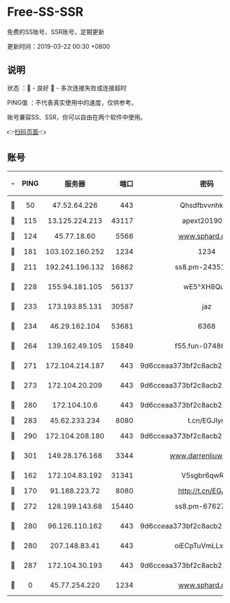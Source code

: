 # Free-SS-SSR

免费的SS账号、SSR账号，定期更新

更新时间：2019-03-22 00:30 +0800

## 说明

状态     ：🙂 - 良好 🙁 - 多次连接失败或连接超时

PING值   ：不代表真实使用中的速度，仅供参考。

账号兼容SS、SSR，你可以自由在两个软件中使用。

👉[扫码页面](https://liesauer.github.io/Free-SS-SSR/)👈

## 账号

|-|PING|服务器|端口|密码|加密方式|区域|
|:----:|:----:|:-----:|-----:|:----:|:----:|:----:|
|🙂|50|47.52.64.226|443|Qhsdfbvvnhkm1|aes-256-cfb|HK|
|🙂|115|13.125.224.213|43117|apext2019005|chacha20|KR|
|🙂|124|45.77.18.60|5566|www.sphard.com|aes-256-cfb|JP|
|🙂|181|103.102.160.252|1234|1234|rc4-md5|JP|
|🙂|211|192.241.196.132|16862|ss8.pm-24351736|aes-256-cfb|US|
|🙂|228|155.94.181.105|56137|wE5^XH8Quw|aes-256-cfb|US|
|🙂|233|173.193.85.131|30587|jaz|aes-256-cfb|US|
|🙂|234|46.29.162.104|53681|6368|aes-256-ctr|RU|
|🙂|264|139.162.49.105|15849|f55.fun-07486804|aes-256-cfb|SG|
|🙂|271|172.104.214.187|443|9d6cceaa373bf2c8acb22e60b6a58be6|aes-256-cfb|US|
|🙂|273|172.104.20.209|443|9d6cceaa373bf2c8acb22e60b6a58be6|aes-256-cfb|US|
|🙂|280|172.104.10.6|443|9d6cceaa373bf2c8acb22e60b6a58be6|aes-256-cfb|US|
|🙂|283|45.62.233.234|8080|t.cn/EGJIyrl|rc4-md5|CA|
|🙂|290|172.104.208.180|443|9d6cceaa373bf2c8acb22e60b6a58be6|aes-256-cfb|US|
|🙂|301|149.28.176.168|3344|www.darrenliuwei.com|aes-256-cfb|AU|
|🙂|162|172.104.83.192|31341|V5sgbr6qwRg1|aes-256-cfb|JP|
|🙂|170|91.188.223.72|8080|http://t.cn/EGJIyrl|rc4-md5|RU|
|🙂|272|128.199.143.68|15440|ss8.pm-67627124|aes-256-cfb|SG|
|🙂|280|96.126.110.162|443|9d6cceaa373bf2c8acb22e60b6a58be6|aes-256-cfb|US|
|🙂|280|207.148.83.41|443|oiECpTuVmLLxk4Ts|aes-256-cfb|AU|
|🙂|287|172.104.30.193|443|9d6cceaa373bf2c8acb22e60b6a58be6|aes-256-cfb|US|
|🙁|0|45.77.254.220|1234|www.sphard.com|aes-256-cfb|SG|
